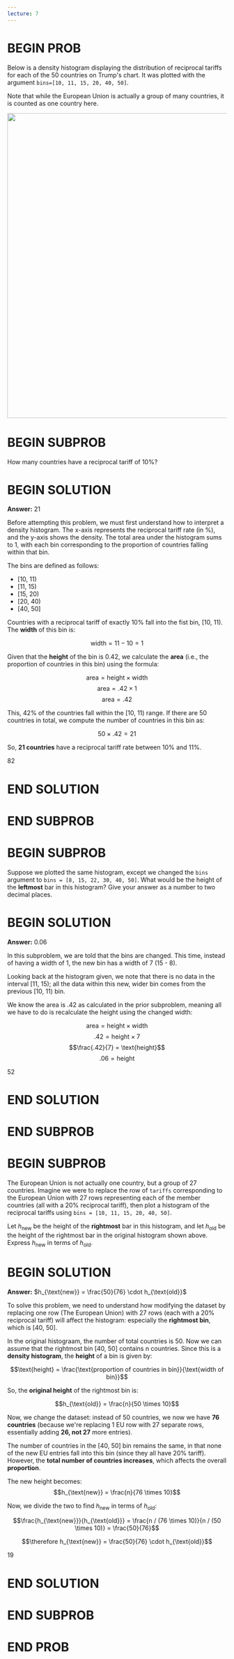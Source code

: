 ```yaml
---
lecture: 7
---
```


# BEGIN PROB

Below is a density histogram displaying the distribution of reciprocal
tariffs for each of the 50 countries on Trump's chart. It was plotted
with the argument `bins=[10, 11, 15, 20, 40, 50]`.

Note that while the European Union is actually a group of many
countries, it is counted as one country here.

<center><img src="../assets/images/sp25-midterm/tariffs.png" width=700></center>

# BEGIN SUBPROB

How many countries have a reciprocal tariff of 10%?

# BEGIN SOLUTION

**Answer:** $21$

Before attempting this problem, we must first understand how to interpret a 
density histogram. The x-axis represents the reciprocal tariff rate (in %), 
and the y-axis shows the density. The total area under the histogram sums to 1, 
with each bin corresponding to the proportion of countries falling within that bin.

The bins are defined as follows:

- [10, 11)
- [11, 15)
- [15, 20)
- [20, 40)
- [40, 50]

Countries with a reciprocal tariff of exactly 10% fall into the fist bin, [10, 11). 
The **width** of this bin is:

$$\text{width} = 11 - 10 = 1$$

Given that the **height** of the bin is 0.42, we calculate the **area** (i.e., 
the proportion of countries in this bin) using the formula:

$$\text{area} = \text{height} \times \text{width}$$
$$\text{area} = .42 \times 1$$
$$\text{area} = .42$$

This, 42% of the countries fall within the [10, 11) range. If there are 50 countries 
in total, we compute the number of countries in this bin as:

$$50 \times .42 = 21$$

So, **21 countries** have a reciprocal tariff rate between 10% and 11%. 

<average>82</average>

# END SOLUTION

# END SUBPROB

# BEGIN SUBPROB

Suppose we plotted the same histogram, except we changed the `bins`
argument to `bins = [8, 15, 22, 30, 40, 50]`. What would be the height
of the **leftmost** bar in this histogram? Give your answer as a number
to two decimal places.

# BEGIN SOLUTION

**Answer:** $0.06$

In this subproblem, we are told that the bins are changed. This time, instead 
of having a width of 1, the new bin has a width of 7 (15 - 8). 

Looking back at the histogram given, we note that there is no data in the 
interval [11, 15); all the data within this new, wider bin comes from the 
previous [10, 11) bin. 

We know the area is .42 as calculated in the prior subproblem, meaning all we 
have to do is recalculate the height using the changed width:

$$\text{area} = \text{height} \times \text{width}$$
$$.42 = \text{height} \times 7$$
$$\frac{.42}{7} = \text{height}$$
$$.06 = \text{height}$$

<average>52</average>

# END SOLUTION

# END SUBPROB

# BEGIN SUBPROB

The European Union is not actually one country, but a group of 27
countries. Imagine we were to replace the row of `tariffs` corresponding
to the European Union with 27 rows representing each of the member
countries (all with a $20\%$ reciprocal tariff), then plot a histogram
of the reciprocal tariffs using `bins = [10, 11, 15, 20, 40, 50]`.

Let $h_{\text{new}}$ be the height of the **rightmost** bar in this
histogram, and let $h_{\text{old}}$ be the height of the rightmost bar
in the original histogram shown above. Express $h_{\text{new}}$ in terms
of $h_{\text{old}}$.

# BEGIN SOLUTION

**Answer:** $h_{\text{new}} = \frac{50}{76} \cdot h_{\text{old}}$

To solve this problem, we need to understand how modifying the dataset by replacing 
one row (The European Union) with 27 rows (each with a 20% reciprocal tariff) will 
affect the histogram: especially the **rightmost bin**, which is [40, 50]. 

In the original histograam, the number of total countries is 50. Now we can 
assume that the rightmost bin [40, 50] contains n countries. Since this is a 
**density histogram**, the **height** of a bin is given by:

$$\text{height} = \frac{\text{proportion of countries in bin}}{\text{width of bin}}$$

So, the **original height** of the rightmost bin is:

$$h_{\text{old}} = \frac{n}{50 \times 10}$$

Now, we change the dataset: instead of 50 countries, we now we have **76 countries** 
(because we're replacing 1 EU row with 27 separate rows, essentially adding 
**26, not 27** more entries).

The number of countries in the [40, 50] bin remains the same, in that none of 
the new EU entries fall into this bin (since they all have 20% tariff). However, 
the **total number of countries increases**, which affects the overall **proportion**. 

The new height becomes:
$$h_{\text{new}} = \frac{n}{76 \times 10}$$

Now, we divide the two to find $h_{\text{new}}$ in terms of $h_{\text{old}}$:

$$\frac{h_{\text{new}}}{h_{\text{old}}} = \frac{n / (76 \times 10)}{n / (50 \times 10)} = \frac{50}{76}$$

$$\therefore h_{\text{new}} = \frac{50}{76} \cdot h_{\text{old}}$$

<average>19</average>

# END SOLUTION

# END SUBPROB

# END PROB